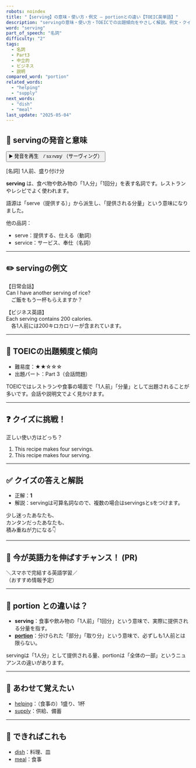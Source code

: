 ```yaml
---
robots: noindex
title: "【serving】の意味・使い方・例文 ― portionとの違い【TOEIC英単語】"
description: "servingの意味・使い方・TOEICでの出題傾向をやさしく解説。例文・クイズ付きでportionとの違いもわかりやすく学べます。"
word: "serving"
part_of_speech: "名詞"
difficulty: "2"
tags:
  - 名詞
  - Part3
  - 中立的
  - ビジネス
  - 説明
compared_word: "portion"
related_words:
  - "helping"
  - "supply"
next_words:
  - "dish"
  - "meal"
last_update: "2025-05-04"
---
```


## 🔰 servingの発音と意味

<button class="play-audio" onclick="playTTS('serving')">
  <span class="play-audio-main">
    ▶️ 発音を再生　/ˈsɜːrvɪŋ/
  </span>
  <span class="play-audio-sub">
    （サーヴィング）
  </span>
</button>

[名詞] 1人前、盛り付け分

**serving** は、食べ物や飲み物の「1人分」「1回分」を表す名詞です。レストランやレシピでよく使われます。

語源は「serve（提供する）」から派生し、「提供される分量」という意味になりました。

他の品詞：  
- serve：提供する、仕える（動詞）
- service：サービス、奉仕（名詞）

---

## ✏️ servingの例文

【日常会話】  
Can I have another serving of rice?  
　ご飯をもう一杯もらえますか？

【ビジネス英語】  
Each serving contains 200 calories.  
　各1人前には200キロカロリーが含まれています。

---

## 🎯 TOEICの出題頻度と傾向

- 難易度：★★☆☆☆
- 出題パート：Part 3（会話問題）

TOEICではレストランや食事の場面で「1人前」「分量」として出題されることが多いです。会話や説明文でよく見かけます。

---

## ❓ クイズに挑戦！

正しい使い方はどっち？

1. This recipe makes four servings.  
2. This recipe makes four serving.

---

## ✅ クイズの答えと解説

- 正解：**1**
- 解説：servingは可算名詞なので、複数の場合はservingsとsをつけます。

少し迷ったあなたも、  
カンタンだったあなたも、  
積み重ねが力になる👇️

---

## 🚀 今が英語力を伸ばすチャンス！ (PR)

<div class="info-center">
＼スマホで完結する英語学習／<br>  
（おすすめ情報予定）
</div>

---

## 🤔  portion との違いは？

- **serving**：食事や飲み物の「1人前」「1回分」という意味で、実際に提供される分量を指す。
- **[portion](/portion)**：分けられた「部分」「取り分」という意味で、必ずしも1人前とは限らない。

servingは「1人分」として提供される量、portionは「全体の一部」というニュアンスの違いがあります。

---

## 🧩 あわせて覚えたい

- [helping](/helping)：（食事の）1盛り、1杯
- [supply](/supply)：供給、備蓄

---

## 📖 できればこれも

- [dish](/dish)：料理、皿
- [meal](/meal)：食事

<!-- cvid: aid47_bid47 -->
